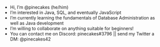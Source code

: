 - Hi, I’m @pinecakes (he/him)
- I’m interested in Java, SQL, and eventually JavaScript
- I’m currently learning the fundamentals of Database Administration as well as Java development
- I’m willing to collaborate on anything suitable for beginners!
- You can contact me on Discord: pinecakes#3796   ||   send my Twitter a DM: @pinecakes42
